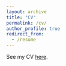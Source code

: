 ```yaml
---
layout: archive
title: "CV"
permalink: /cv/
author_profile: true
redirect_from:
  - /resume
---
```


See my CV [here](https://acallesalda.github.io/files/CV.pdf).
